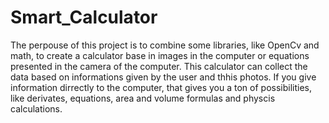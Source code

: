 # Smart_Calculator
The perpouse of this project is to combine some libraries, like OpenCv and math, to create a calculator base in images in the computer or equations presented in the camera of the computer. This calculator can collect the data based on informations given by the user and thhis photos. If you give information dirrectly to the computer, that gives you a ton of possibilities, like derivates, equations, area and volume formulas and physcis calculations.
